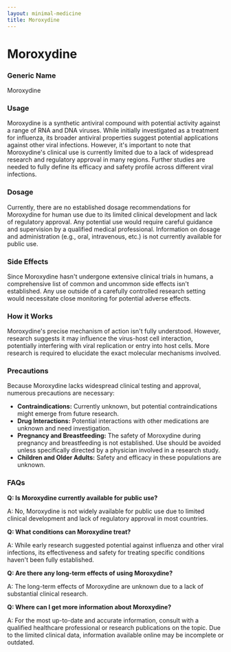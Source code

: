 ```yaml
---
layout: minimal-medicine
title: Moroxydine
---
```


# Moroxydine
### Generic Name
Moroxydine

### Usage

Moroxydine is a synthetic antiviral compound with potential activity against a range of RNA and DNA viruses. While initially investigated as a treatment for influenza, its broader antiviral properties suggest potential applications against other viral infections.  However, it's important to note that Moroxydine's clinical use is currently limited due to a lack of widespread research and regulatory approval in many regions.  Further studies are needed to fully define its efficacy and safety profile across different viral infections.

### Dosage

Currently, there are no established dosage recommendations for Moroxydine for human use due to its limited clinical development and lack of regulatory approval. Any potential use would require careful guidance and supervision by a qualified medical professional.  Information on dosage and administration (e.g., oral, intravenous, etc.) is not currently available for public use.

### Side Effects

Since Moroxydine hasn't undergone extensive clinical trials in humans, a comprehensive list of common and uncommon side effects isn't established.  Any use outside of a carefully controlled research setting would necessitate close monitoring for potential adverse effects.

### How it Works

Moroxydine's precise mechanism of action isn't fully understood.  However, research suggests it may influence the virus-host cell interaction, potentially interfering with viral replication or entry into host cells.  More research is required to elucidate the exact molecular mechanisms involved.

### Precautions

Because Moroxydine lacks widespread clinical testing and approval, numerous precautions are necessary:

* **Contraindications:**  Currently unknown, but potential contraindications might emerge from future research.
* **Drug Interactions:**  Potential interactions with other medications are unknown and need investigation.
* **Pregnancy and Breastfeeding:**  The safety of Moroxydine during pregnancy and breastfeeding is not established. Use should be avoided unless specifically directed by a physician involved in a research study.
* **Children and Older Adults:**  Safety and efficacy in these populations are unknown.


### FAQs

**Q: Is Moroxydine currently available for public use?**

A: No, Moroxydine is not widely available for public use due to limited clinical development and lack of regulatory approval in most countries.

**Q: What conditions can Moroxydine treat?**

A:  While early research suggested potential against influenza and other viral infections,  its effectiveness and safety for treating specific conditions haven't been fully established.

**Q: Are there any long-term effects of using Moroxydine?**

A: The long-term effects of Moroxydine are unknown due to a lack of substantial clinical research.

**Q: Where can I get more information about Moroxydine?**

A: For the most up-to-date and accurate information, consult with a qualified healthcare professional or research publications on the topic.  Due to the limited clinical data, information available online may be incomplete or outdated.
